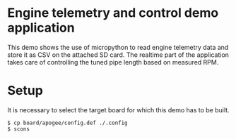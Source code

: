 # Engine telemetry and control demo application


This demo shows the use of micropython to read engine telemetry data and 
store it as CSV on the attached SD card.
The realtime part of the application takes care of controlling the tuned pipe
length based on measured RPM.


# Setup

It is necessary to select the target board for which this demo has to
be built.
```
$ cp board/apogee/config.def ./.config
$ scons
```